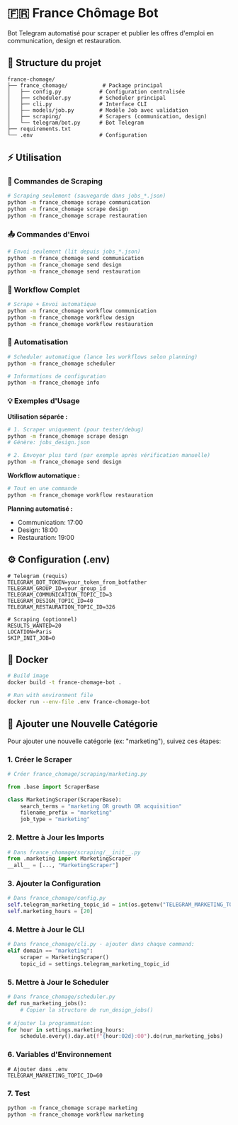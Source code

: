 # 🇫🇷 France Chômage Bot

Bot Telegram automatisé pour scraper et publier les offres d'emploi en communication, design et restauration.

## 📁 Structure du projet

```
france-chomage/
├── france_chomage/           # Package principal
│   ├── config.py            # Configuration centralisée
│   ├── scheduler.py         # Scheduler principal
│   ├── cli.py               # Interface CLI
│   ├── models/job.py        # Modèle Job avec validation
│   ├── scraping/            # Scrapers (communication, design)
│   └── telegram/bot.py      # Bot Telegram
├── requirements.txt
└── .env                     # Configuration
```

## ⚡ Utilisation

### 📡 Commandes de Scraping
```bash
# Scraping seulement (sauvegarde dans jobs_*.json)
python -m france_chomage scrape communication
python -m france_chomage scrape design
python -m france_chomage scrape restauration
```

### 📤 Commandes d'Envoi
```bash
# Envoi seulement (lit depuis jobs_*.json)
python -m france_chomage send communication
python -m france_chomage send design  
python -m france_chomage send restauration
```

### 🔄 Workflow Complet
```bash
# Scrape + Envoi automatique
python -m france_chomage workflow communication
python -m france_chomage workflow design
python -m france_chomage workflow restauration
```

### 🤖 Automatisation
```bash
# Scheduler automatique (lance les workflows selon planning)
python -m france_chomage scheduler

# Informations de configuration
python -m france_chomage info
```

### 💡 Exemples d'Usage

**Utilisation séparée :**
```bash
# 1. Scraper uniquement (pour tester/debug)
python -m france_chomage scrape design
# Génère: jobs_design.json

# 2. Envoyer plus tard (par exemple après vérification manuelle)
python -m france_chomage send design
```

**Workflow automatique :**
```bash
# Tout en une commande
python -m france_chomage workflow restauration
```

**Planning automatisé :**
- Communication: 17:00
- Design: 18:00  
- Restauration: 19:00

## ⚙️ Configuration (.env)

```env
# Telegram (requis)
TELEGRAM_BOT_TOKEN=your_token_from_botfather
TELEGRAM_GROUP_ID=your_group_id
TELEGRAM_COMMUNICATION_TOPIC_ID=3
TELEGRAM_DESIGN_TOPIC_ID=40
TELEGRAM_RESTAURATION_TOPIC_ID=326

# Scraping (optionnel)
RESULTS_WANTED=20
LOCATION=Paris
SKIP_INIT_JOB=0
```

## 🐳 Docker

```bash
# Build image
docker build -t france-chomage-bot .

# Run with environment file
docker run --env-file .env france-chomage-bot
```

## 🔧 Ajouter une Nouvelle Catégorie

Pour ajouter une nouvelle catégorie (ex: "marketing"), suivez ces étapes:

### 1. Créer le Scraper
```bash
# Créer france_chomage/scraping/marketing.py
```
```python
from .base import ScraperBase

class MarketingScraper(ScraperBase):
    search_terms = "marketing OR growth OR acquisition"
    filename_prefix = "marketing"
    job_type = "marketing"
```

### 2. Mettre à Jour les Imports
```python
# Dans france_chomage/scraping/__init__.py
from .marketing import MarketingScraper
__all__ = [..., "MarketingScraper"]
```

### 3. Ajouter la Configuration
```python
# Dans france_chomage/config.py
self.telegram_marketing_topic_id = int(os.getenv("TELEGRAM_MARKETING_TOPIC_ID", "60"))
self.marketing_hours = [20]
```

### 4. Mettre à Jour le CLI
```python
# Dans france_chomage/cli.py - ajouter dans chaque command:
elif domain == "marketing":
    scraper = MarketingScraper()
    topic_id = settings.telegram_marketing_topic_id
```

### 5. Mettre à Jour le Scheduler
```python
# Dans france_chomage/scheduler.py
def run_marketing_jobs():
    # Copier la structure de run_design_jobs()
    
# Ajouter la programmation:
for hour in settings.marketing_hours:
    schedule.every().day.at(f"{hour:02d}:00").do(run_marketing_jobs)
```

### 6. Variables d'Environnement
```env
# Ajouter dans .env
TELEGRAM_MARKETING_TOPIC_ID=60
```

### 7. Test
```bash
python -m france_chomage scrape marketing
python -m france_chomage workflow marketing
```
